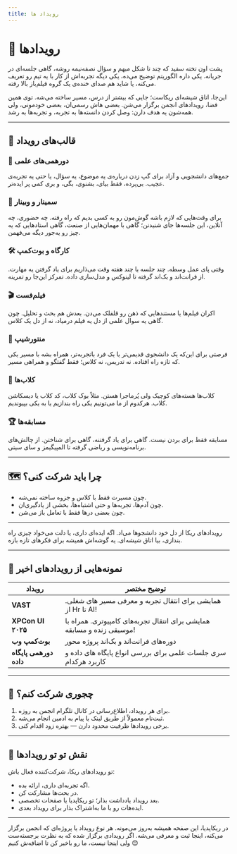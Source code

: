 ```yaml
---
title: رویداد ها
---
```

# 📅 رویدادها

پشت اون تخته‌ سفید که چند تا شکل مبهم و سؤال نصفه‌نیمه روشه، گاهی جلسه‌ای در جریانه. یکی داره الگوریتم توضیح می‌ده، یکی دیگه تجربه‌اش از کار با یه تیم رو تعریف می‌کنه، یا شاید هم صدای خنده‌ی یک گروه فیلم‌باز بالا رفته.

این‌جا، اتاق شیشه‌ای ریکاست؛ جایی که بیشتر از درس، مسیر ساخته می‌شه. توی همین فضا، رویدادهای انجمن برگزار می‌شن. بعضی هاش رسمی‌ان، بعضی خودمونی، ولی همه‌شون یه هدف دارن: وصل کردن دانسته‌ها به تجربه، و تجربه‌ها به رشد.

---

## 🎯 قالب‌های رویداد

### 💬 دورهمی‌های علمی
جمع‌های دانشجویی و آزاد برای گپ زدن درباره‌ی یه موضوع، یه سؤال، یا حتی یه تجربه‌ی عجیب. بی‌پرده، فقط بیای، بشنوی، بگی، و بری کمی پر ایده‌تر.

### 🎤 سمینار و وبینار
برای وقت‌هایی که لازم باشه گوش‌مون رو به کسی بدیم که راه رفته. چه حضوری، چه آنلاین، این جلسه‌ها جای شنیدنن؛ گاهی با مهمان‌هایی از صنعت، گاهی استادهایی که یه چیز رو یه‌جور دیگه می‌فهمن.

### 🛠️ کارگاه و بوت‌کمپ
وقتی پای عمل وسطه. چند جلسه‌ یا چند هفته وقت می‌ذاریم برای یاد گرفتن یه مهارت. از فرانت‌اند و بک‌اند گرفته تا لینوکس و مدل‌سازی داده. تمرکز این‌جا رو تمرینه.

### 🎬 فیلم‌فست
اکران فیلم‌ها یا مستندهایی که ذهن رو قلقلک می‌دن. بعدش هم بحث و تحلیل. چون گاهی یه سوال علمی از دل یه فیلم درمیاد، نه از دل یک کلاس.

### 🤝 منتورشیپ
فرصتی برای این‌که یک دانشجوی قدیمی‌تر یا یک فرد باتجربه‌تر، همراه بشه با مسیر یکی که تازه راه افتاده. نه تدریس، نه کلاس؛ فقط گفتگو و همراهی مسیر.

### 🧠 کلاب‌ها
کلاب‌ها هسته‌های کوچیک ولی پُرماجرا هستن. مثلاً بوک کلاب، کد کلاب یا دیسکاشن کلاب. هرکدوم از ما می‌تونیم یکی راه بندازیم یا به یکی بپیوندیم.

### 🏆 مسابقه‌ها
مسابقه فقط برای بردن نیست. گاهی برای یاد گرفتنه، گاهی برای شناختن. از چالش‌های برنامه‌نویسی و ریاضی گرفته تا المپیگیمز و سای سیتی.

---

## 🗺️ چرا باید شرکت کنی؟

- چون مسیرت فقط با کلاس و جزوه ساخته نمی‌شه.  
- چون آدم‌ها، تجربه‌ها و حتی اشتباه‌ها، بخشی از یادگیری‌ان.  
- چون بعضی درها فقط با تعامل باز می‌شن.

---

رویدادهای ریکا از دل خود دانشجوها می‌اد. اگه ایده‌ای داری، یا دلت می‌خواد چیزی راه بندازی، بیا اتاق شیشه‌ای. یه گوشه‌اش همیشه برای فکرهای تازه بازه.

---

## 🚀 نمونه‌هایی از رویدادهای اخیر

| رویداد           | توضیح مختصر |
|------------------|-------------|
| **VAST** | همایشی برای انتقال تجربه و معرفی مسیر های شغلی. از Hr تا AI!  |
| **XPCon UI ۲۰۲۵** | همایشی برای انتقال تجربه‌های کامپیوتری. همراه با موسیقی زنده و مسابقه!  |
| **بوت‌کمپ وب**    | دوره‌های فرانت‌اند و بک‌اند پروژه محور  |
| **دورهمی پایگاه داده** | سری جلسات علمی برای بررسی انواع پایگاه های داده و کاربرد هرکدام  |


---
## 🧭 چجوری شرکت کنم؟

1. برای هر رویداد، اطلاع‌رسانی در کانال تلگرام انجمن به روزه.  
2. ثبت‌نام معمولاً از طریق لینک یا پیام به ادمین انجام می‌شه.  
3. برخی رویدادها ظرفیت محدود دارن — بهتره زود اقدام کنی.  

---

## 🌱 نقش تو تو رویدادها

تو رویدادهای ریکا، شرکت‌کننده فعال باش:

- اگه تجربه‌ای داری، ارائه بده.  
- در بحث‌ها مشارکت کن.  
- بعد رویداد یادداشت بذار؛ تو ریکاپدیا یا صفحات تخصصی.  
- ایده‌هات رو با ما به‌اشتراک بذار برای رویداد بعدی.

---

در ریکاپدیا، این صفحه همیشه به‌روز می‌مونه. هر نوع رویداد یا پروژه‌ای که انجمن برگزار می‌کنه، اینجا ثبت و معرفی می‌شه. اگر رویدادی برگزار شده که به نظرت برجسته‌ست ولی اینجا نیست، ما رو باخبر کن تا اضافه‌ش کنیم 😊
